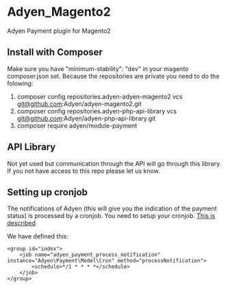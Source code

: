 # Adyen_Magento2
Adyen Payment plugin for Magento2


## Install with Composer

Make sure you have "minimum-stability": "dev" in your magento composer.json set.
Because the repositories are private you need to do the folowing:

1. composer config repositories.adyen-adyen-magento2 vcs git@github.com:Adyen/adyen-magento2.git 
2. composer config repositories.adyen-php-api-library vcs git@github.com:Adyen/adyen-php-api-library.git
3. composer require adyen/module-payment

## API Library
Not yet used but communication through the API will go through this library. If you not have access to this repo please let us know.

## Setting up cronjob
The notifications of Adyen (this will give you the indication of the payment status) is processed by a cronjob. You need to setup your cronjob. <a href="http://devdocs.magento.com/guides/v2.0/config-guide/cli/config-cli-subcommands-cron.html" target="_blank">This is described</a>

We have defined this:

```
<group id="index">
    <job name="adyen_payment_process_notification" instance="Adyen\Payment\Model\Cron" method="processNotification">
        <schedule>*/1 * * * *</schedule>
    </job>
</group>
```
